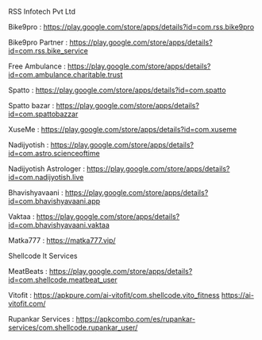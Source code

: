 RSS Infotech Pvt Ltd

Bike9pro : https://play.google.com/store/apps/details?id=com.rss.bike9pro

Bike9pro Partner : https://play.google.com/store/apps/details?id=com.rss.bike_service

Free Ambulance : https://play.google.com/store/apps/details?id=com.ambulance.charitable.trust

Spatto : https://play.google.com/store/apps/details?id=com.spatto

Spatto bazar : https://play.google.com/store/apps/details?id=com.spattobazzar

XuseMe : https://play.google.com/store/apps/details?id=com.xuseme

Nadijyotish : https://play.google.com/store/apps/details?id=com.astro.scienceoftime

Nadijyotish Astrologer : https://play.google.com/store/apps/details?id=com.nadijyotish.live

Bhavishyavaani : https://play.google.com/store/apps/details?id=com.bhavishyavaani.app

Vaktaa :  https://play.google.com/store/apps/details?id=com.bhavishyavaani.vaktaa

Matka777 : https://matka777.vip/

Shellcode It Services

MeatBeats : https://play.google.com/store/apps/details?id=com.shellcode.meatbeat_user

Vitofit : https://apkpure.com/ai-vitofit/com.shellcode.vito_fitness
          https://ai-vitofit.com/

Rupankar Services : https://apkcombo.com/es/rupankar-services/com.shellcode.rupankar_user/





